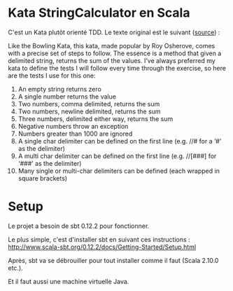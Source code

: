 # Kata StringCalculator en Scala

C'est un Kata plutôt orienté TDD. Le texte original est le suivant ([source](http://www.peterprovost.org/blog/2012/05/02/kata-the-only-way-to-learn-tdd)) :

Like the Bowling Kata, this kata, made popular by Roy Osherove, comes with a precise set of steps to follow. The essence is a method that given a delimited string, returns the sum of the values. I’ve always preferred my kata to define the tests I will follow every time through the exercise, so here are the tests I use for this one:



1. An empty string returns zero
2. A single number returns the value
3. Two numbers, comma delimited, returns the sum
4. Two numbers, newline delimited, returns the sum
5. Three numbers, delimited either way, returns the sum
6. Negative numbers throw an exception
7. Numbers greater than 1000 are ignored
8. A single char delimiter can be defined on the first line (e.g. //# for a ‘#’ as the delimiter)
9. A multi char delimiter can be defined on the first line (e.g. //[###] for ‘###’ as the delimiter)
10. Many single or multi-char delimiters can be defined (each wrapped in square brackets)

# Setup

Le projet a besoin de sbt 0.12.2 pour fonctionner.

Le plus simple, c'est d'installer sbt en suivant ces instructions : http://www.scala-sbt.org/0.12.2/docs/Getting-Started/Setup.html

Après, sbt va se débrouiller pour tout installer comme il faut (Scala 2.10.0 etc.).

Et il faut aussi une machine virtuelle Java.